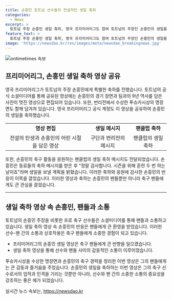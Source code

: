 ```yaml
---
title: 손흥민 토트넘 선수들의 전설적인 생일 축하
categories:
  - News
excerpt: >
  토트넘 주장 손흥민 생일 축하, 영국 프리미어리그도 참여 토트넘의 주장인 손흥민의 생일을 맞아, 토트넘 공식 소셜미디어가 눈길을 끄는 영상을 공유했다. 영국 프리미어리그 또한 손흥민을 축하하는 메시지를 전했는데, 푸슈카시상 수상 장면과 함께 생일을 축하하는 내용을 담았다. 손흥민은 팬들과 동료들의 축하에 감사의 인사를 전하며 시즌을 위한 노력을 다짐했다.
feature_text: >
  토트넘 주장 손흥민 생일 축하, 영국 프리미어리그도 참여 토트넘의 주장인 손흥민의 생일을 맞아, 토트넘 공식 소셜미디어가 눈길을 끄는 영상을 공유했다. 영국 프리미어리그 또한 손흥민을 축하하는 메시지를 전했는데, 푸슈카시상 수상 장면과 함께 생일을 축하하는 내용을 담았다. 손흥민은 팬들과 동료들의 축하에 감사의 인사를 전하며 시즌을 위한 노력을 다짐했다.
image: 'https://newsdao.kr/res/images/meta/newsdao_breakingnews.jpg'
---
```


<p><img src="https://newsdao.kr/res/images/meta/newsdao_breakingnews.jpg" alt="ontimetimes 속보" /></p>

<h2 data-ke-size="size26">프리미어리그, 손흥민 생일 축하 영상 공유</h2>

<p data-ke-size="size16">영국 프리미어리그가 토트넘의 주장 손흥민에게 특별한 축하를 전했습니다. 토트넘의 공식 소셜미디어를 통해 공유된 영상에는 손흥민의 경기 장면과 팀과의 9년 역사를 담은 사진이 멋진 영상으로 편집되어 있습니다. 또한, 번리전에서 수상한 푸슈카시상의 명장면도 함께 담겨져 있습니다. 영국 프리미어리그 공식 계정도 이 영상을 공유하여 손흥민의 생일을 축하했습니다. </p>

<table>
  <tbody>
    <tr>
      <td style="text-align: center; height: 17px;"><b>영상 편집</b></td>
      <td style="text-align: center; height: 17px;"><b>생일 메시지</b></td>
      <td style="text-align: center; height: 17px;"><b>팬클럽 축하</b></td>
    </tr>
    <tr>
      <td style="text-align: center;">전설의 탄생과 손흥민의 어린 시절을 담은 영상</td>
      <td style="text-align: center;">구단과 번리전의 메시지</td>
      <td style="text-align: center;">팬클럽의 생일 축하</td>
    </tr>
  </tbody>
</table>

<p data-ke-size="size16">또한, 손흥민의 축구 활동을 응원하는 팬클럽의 생일 축하 메시지도 전달되었습니다. 손흥민은 동료들의 축하 메시지를 받은 후 "정말 감사합니다. 시즌을 위해 훈련 두 번 하는 날이죠"라며 생일을 보낼 계획을 밝혔습니다. 이러한 축하와 응원에 감사한 손흥민의 반응이 이목을 끌었습니다. 이러한 영상과 축하는 손흥민의 팬들뿐만 아니라 축구 팬들에게도 큰 관심을 끌었습니다. </p>

<hr>

<h2 data-ke-size="size26">생일 축하 영상 속 손흥민, 팬들과 소통</h2>

<p data-ke-size="size16">토트넘의 손흥민 주장을 비롯한 프로 축구 선수들은 소셜미디어를 통해 팬들과 소통하고 있습니다. 생일 축하 영상 속 손흥민의 반응은 팬들에게 큰 환영을 받았습니다. 이러한 선수-팬 간의 소통과 상호작용은 축구 팬들에게 소중한 경험이 되고 있습니다.</p>

<ul>
  <li>프리미어리그의 손흥민 생일 영상은 축구 팬들에게 큰 반향을 일으켰습니다.</li>
  <li>생일 축하 영상을 통해 선수와 팬들 사이의 감동적인 소통이 이루어졌습니다.</li>
</ul>

<p data-ke-size="size16">푸슈카시상을 수상한 명장면과 손흥민의 축구 경력을 정리한 이번 영상은 그의 팬들에게는 큰 감동과 즐거움을 주었습니다. 손흥민의 생일을 축하하는 이번 영상은 그의 축구 선수로서의 업적과 인격을 기리는 것뿐만 아니라, 선수와 팬 간의 소중한 소통의 중요성을 강조하는 좋은 예가 되었습니다. </p>
실시간 뉴스 속보는, <a href="https://newsdao.kr" rel="dofollow">https://newsdao.kr</a>


